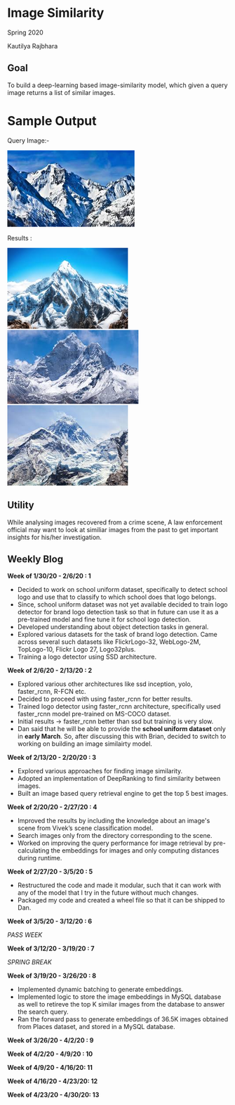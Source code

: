 # Image Similarity

Spring 2020

Kautilya Rajbhara 

## Goal

To build a deep-learning based image-similarity model, which given a query image returns a list of similar images.

# Sample Output

Query Image:- 

![im1](https://github.com/UMass-Rescue/image-similarity/blob/master/output-samples/mountain-A.jpg)

Results :

![im2](https://github.com/UMass-Rescue/image-similarity/blob/master/output-samples/mountain-B.jpg)
![im2](https://github.com/UMass-Rescue/image-similarity/blob/master/output-samples/mountain-D.jpg)
![im2](https://github.com/UMass-Rescue/image-similarity/blob/master/output-samples/mountain-E.jpg)


## Utility

While analysing images recovered from a crime scene, A law enforcement official may want to look at similiar images from the past to get important insights for his/her investigation.


## Weekly Blog

**Week of 1/30/20 - 2/6/20 : 1**
 
- Decided to work on school uniform dataset, specifically to detect school logo and use that to classify to which school does that logo   belongs.
- Since, school uniform dataset was not yet available decided to train logo detector for brand logo detection task so that in future can   use it as a pre-trained model and fine tune it for school logo detection.
- Developed understanding about object detection tasks in general.
- Explored various datasets for the task of brand logo detection. Came across several such datasets like FlickrLogo-32, WebLogo-2M,       TopLogo-10, Flickr Logo 27, Logo32plus. 
- Training a logo detector using SSD architecture. 

**Week of 2/6/20 - 2/13/20 : 2**

- Explored various other architectures like ssd inception, yolo, faster_rcnn, R-FCN etc.
- Decided to proceed with using faster_rcnn for better results.
- Trained logo detector using faster_rcnn architecture, specifically used faster_rcnn model pre-trained on MS-COCO dataset.
- Initial results -> faster_rcnn better than ssd but training is very slow.
- Dan said that he will be able to provide the __school uniform dataset__ only in __early March__. So, after discussing this with Brian,   decided to switch to working on building an image similairty model.

**Week of 2/13/20 - 2/20/20 : 3**

- Explored various approaches for finding image similarity.
- Adopted an implementation of DeepRanking to find similarity between images.
- Built an image based query retrieval engine to get the top 5 best images. 

**Week of 2/20/20 - 2/27/20 : 4**

- Improved the results by including the knowledge about an image's scene from Vivek’s scene classification model.
- Search images only from the directory corresponding to the scene.
- Worked on improving the query performance for image retrieval by pre-calculating the embeddings for images and only computing distances during runtime.

**Week of 2/27/20 - 3/5/20 : 5**

- Restructured the code and made it modular, such that it can work with any of the model that I try in the future without much changes.
- Packaged my code and created a wheel file so that it can be shipped to Dan.


**Week of 3/5/20 - 3/12/20 : 6**
 
*PASS WEEK*

**Week of 3/12/20 - 3/19/20 : 7**

*SPRING BREAK*

**Week of 3/19/20 - 3/26/20 : 8**

- Implemented dynamic batching to generate embeddings.
- Implemented logic to store the image embeddings in MySQL database as well to retireve the top K similar images from the database to answer the search query.
- Ran the forward pass to generate embeddings of 36.5K images obtained from Places dataset, and stored in a MySQL database.


**Week of 3/26/20 - 4/2/20 : 9**

**Week of 4/2/20 - 4/9/20 : 10**

**Week of 4/9/20 - 4/16/20: 11**

**Week of 4/16/20 - 4/23/20: 12**

**Week of 4/23/20 - 4/30/20: 13**
